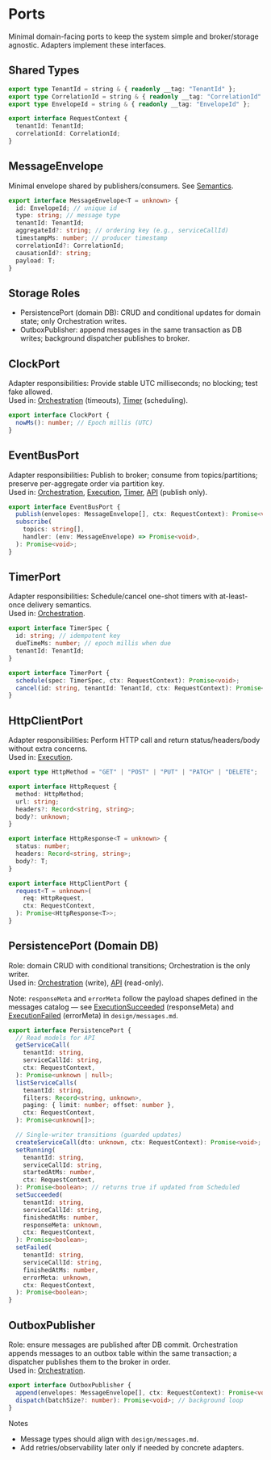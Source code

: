 # Ports

Minimal domain-facing ports to keep the system simple and broker/storage agnostic. Adapters implement these interfaces.

## Shared Types

```ts
export type TenantId = string & { readonly __tag: "TenantId" };
export type CorrelationId = string & { readonly __tag: "CorrelationId" };
export type EnvelopeId = string & { readonly __tag: "EnvelopeId" };

export interface RequestContext {
  tenantId: TenantId;
  correlationId: CorrelationId;
}
```

## MessageEnvelope

Minimal envelope shared by publishers/consumers. See [Semantics](./messages.md#semantics-essentials).

```ts
export interface MessageEnvelope<T = unknown> {
  id: EnvelopeId; // unique id
  type: string; // message type
  tenantId: TenantId;
  aggregateId?: string; // ordering key (e.g., serviceCallId)
  timestampMs: number; // producer timestamp
  correlationId?: CorrelationId;
  causationId?: string;
  payload: T;
}
```

## Storage Roles

- PersistencePort (domain DB): CRUD and conditional updates for domain state; only Orchestration writes.
- OutboxPublisher: append messages in the same transaction as DB writes; background dispatcher publishes to broker.

## ClockPort

Adapter responsibilities: Provide stable UTC milliseconds; no blocking; test fake allowed.  
Used in: [Orchestration] (timeouts), [Timer] (scheduling).

```ts
export interface ClockPort {
  nowMs(): number; // Epoch millis (UTC)
}
```

## EventBusPort

Adapter responsibilities: Publish to broker; consume from topics/partitions; preserve per-aggregate order via partition key.  
Used in: [Orchestration], [Execution], [Timer], [API] (publish only).

```ts
export interface EventBusPort {
  publish(envelopes: MessageEnvelope[], ctx: RequestContext): Promise<void>;
  subscribe(
    topics: string[],
    handler: (env: MessageEnvelope) => Promise<void>,
  ): Promise<void>;
}
```

## TimerPort

Adapter responsibilities: Schedule/cancel one-shot timers with at-least-once delivery semantics.  
Used in: [Orchestration].

```ts
export interface TimerSpec {
  id: string; // idempotent key
  dueTimeMs: number; // epoch millis when due
  tenantId: TenantId;
}

export interface TimerPort {
  schedule(spec: TimerSpec, ctx: RequestContext): Promise<void>;
  cancel(id: string, tenantId: TenantId, ctx: RequestContext): Promise<void>;
}
```

## HttpClientPort

Adapter responsibilities: Perform HTTP call and return status/headers/body without extra concerns.  
Used in: [Execution].

```ts
export type HttpMethod = "GET" | "POST" | "PUT" | "PATCH" | "DELETE";

export interface HttpRequest {
  method: HttpMethod;
  url: string;
  headers?: Record<string, string>;
  body?: unknown;
}

export interface HttpResponse<T = unknown> {
  status: number;
  headers: Record<string, string>;
  body?: T;
}

export interface HttpClientPort {
  request<T = unknown>(
    req: HttpRequest,
    ctx: RequestContext,
  ): Promise<HttpResponse<T>>;
}
```

## PersistencePort (Domain DB)

Role: domain CRUD with conditional transitions; Orchestration is the only writer.  
Used in: [Orchestration] (write), [API] (read-only).

Note: `responseMeta` and `errorMeta` follow the payload shapes defined in the messages catalog — see [ExecutionSucceeded] (responseMeta) and [ExecutionFailed] (errorMeta) in `design/messages.md`.

```ts
export interface PersistencePort {
  // Read models for API
  getServiceCall(
    tenantId: string,
    serviceCallId: string,
    ctx: RequestContext,
  ): Promise<unknown | null>;
  listServiceCalls(
    tenantId: string,
    filters: Record<string, unknown>,
    paging: { limit: number; offset: number },
    ctx: RequestContext,
  ): Promise<unknown[]>;

  // Single-writer transitions (guarded updates)
  createServiceCall(dto: unknown, ctx: RequestContext): Promise<void>;
  setRunning(
    tenantId: string,
    serviceCallId: string,
    startedAtMs: number,
    ctx: RequestContext,
  ): Promise<boolean>; // returns true if updated from Scheduled
  setSucceeded(
    tenantId: string,
    serviceCallId: string,
    finishedAtMs: number,
    responseMeta: unknown,
    ctx: RequestContext,
  ): Promise<boolean>;
  setFailed(
    tenantId: string,
    serviceCallId: string,
    finishedAtMs: number,
    errorMeta: unknown,
    ctx: RequestContext,
  ): Promise<boolean>;
}
```

## OutboxPublisher

Role: ensure messages are published after DB commit. Orchestration appends messages to an outbox table within the same transaction; a dispatcher publishes them to the broker in order.  
Used in: [Orchestration].

```ts
export interface OutboxPublisher {
  append(envelopes: MessageEnvelope[], ctx: RequestContext): Promise<void>; // called within DB tx
  dispatch(batchSize?: number): Promise<void>; // background loop
}
```

Notes

- Message types should align with `design/messages.md`.
- Add retries/observability later only if needed by concrete adapters.

[Orchestration]: ./modules/orchestration.md
[Timer]: ./modules/timer.md
[Execution]: ./modules/execution.md
[API]: ./modules/api.md
[ExecutionSucceeded]: ./messages.md#executionsucceeded
[ExecutionFailed]: ./messages.md#executionfailed
